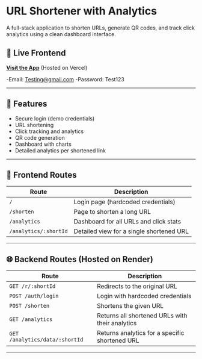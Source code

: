 # URL Shortener with Analytics

A full-stack application to shorten URLs, generate QR codes, and track click analytics using a clean dashboard interface.

## 🔗 Live Frontend

**[Visit the App](https://url-shortener-pink-seven.vercel.app)** (Hosted on Vercel)

-Email: Testing@gmail.com
-Password: Test123

---

## 🚀 Features

- Secure login (demo credentials)
- URL shortening
- Click tracking and analytics
- QR code generation
- Dashboard with charts
- Detailed analytics per shortened link

---

## 📁 Frontend Routes

| Route                     | Description                                             |
|---------------------------|---------------------------------------------------------|
| `/`                       | Login page (hardcoded credentials)                     |
| `/shorten`                | Page to shorten a long URL                             |
| `/analytics`              | Dashboard for all URLs and click stats                 |
| `/analytics/:shortId`     | Detailed view for a single shortened URL               |

---

## 🌐 Backend Routes (Hosted on Render)

| Route                          | Description                                              |
|--------------------------------|----------------------------------------------------------|
| `GET /r/:shortId`              | Redirects to the original URL                           |
| `POST /auth/login`             | Login with hardcoded credentials                        |
| `POST /shorten`                | Shortens the given URL                                  |
| `GET /analytics`               | Returns all shortened URLs with their analytics         |
| `GET /analytics/data/:shortId` | Returns analytics for a specific shortened URL          |

---





